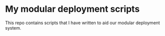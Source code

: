 # My modular deployment scripts #

This repo contains scripts that I have written to aid our modular deployment system.
